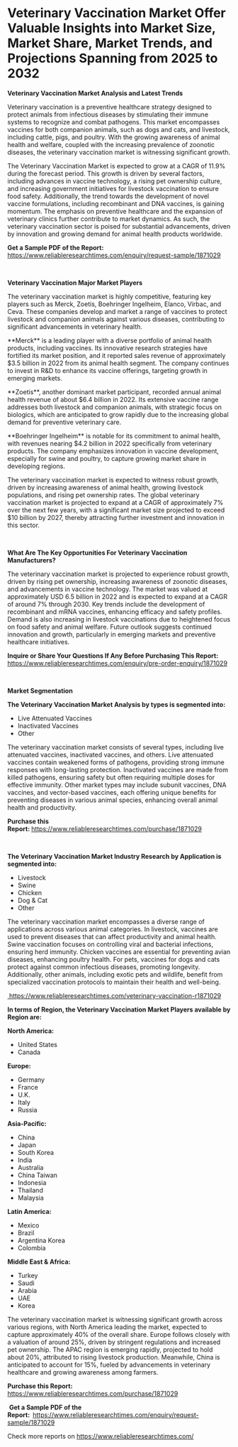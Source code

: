 <p><h1>Veterinary Vaccination Market Offer Valuable Insights into Market Size, Market Share, Market Trends, and Projections Spanning from 2025 to 2032</h1></p><p><strong>Veterinary Vaccination Market Analysis and Latest Trends</strong></p>
<p><p>Veterinary vaccination is a preventive healthcare strategy designed to protect animals from infectious diseases by stimulating their immune systems to recognize and combat pathogens. This market encompasses vaccines for both companion animals, such as dogs and cats, and livestock, including cattle, pigs, and poultry. With the growing awareness of animal health and welfare, coupled with the increasing prevalence of zoonotic diseases, the veterinary vaccination market is witnessing significant growth.</p><p>The Veterinary Vaccination Market is expected to grow at a CAGR of 11.9% during the forecast period. This growth is driven by several factors, including advances in vaccine technology, a rising pet ownership culture, and increasing government initiatives for livestock vaccination to ensure food safety. Additionally, the trend towards the development of novel vaccine formulations, including recombinant and DNA vaccines, is gaining momentum. The emphasis on preventive healthcare and the expansion of veterinary clinics further contribute to market dynamics. As such, the veterinary vaccination sector is poised for substantial advancements, driven by innovation and growing demand for animal health products worldwide.</p></p>
<p><strong>Get a Sample PDF of the Report:&nbsp;</strong> <a href="https://www.reliableresearchtimes.com/enquiry/request-sample/1871029?utm_campaign=2714&utm_medium=2&utm_source=Github&utm_content=ia&utm_term=08032025&utm_id=veterinary-vaccination">https://www.reliableresearchtimes.com/enquiry/request-sample/1871029</a></p>
<p>&nbsp;</p>
<p><strong>Veterinary Vaccination Major Market Players</strong></p>
<p><p>The veterinary vaccination market is highly competitive, featuring key players such as Merck, Zoetis, Boehringer Ingelheim, Elanco, Virbac, and Ceva. These companies develop and market a range of vaccines to protect livestock and companion animals against various diseases, contributing to significant advancements in veterinary health.</p><p>**Merck** is a leading player with a diverse portfolio of animal health products, including vaccines. Its innovative research strategies have fortified its market position, and it reported sales revenue of approximately $3.5 billion in 2022 from its animal health segment. The company continues to invest in R&D to enhance its vaccine offerings, targeting growth in emerging markets.</p><p>**Zoetis**, another dominant market participant, recorded annual animal health revenue of about $6.4 billion in 2022. Its extensive vaccine range addresses both livestock and companion animals, with strategic focus on biologics, which are anticipated to grow rapidly due to the increasing global demand for preventive veterinary care.</p><p>**Boehringer Ingelheim** is notable for its commitment to animal health, with revenues nearing $4.2 billion in 2022 specifically from veterinary products. The company emphasizes innovation in vaccine development, especially for swine and poultry, to capture growing market share in developing regions.</p><p>The veterinary vaccination market is expected to witness robust growth, driven by increasing awareness of animal health, growing livestock populations, and rising pet ownership rates. The global veterinary vaccination market is projected to expand at a CAGR of approximately 7% over the next few years, with a significant market size projected to exceed $10 billion by 2027, thereby attracting further investment and innovation in this sector.</p></p>
<p>&nbsp;</p>
<p><strong>What Are The Key Opportunities For Veterinary Vaccination Manufacturers?</strong></p>
<p><p>The veterinary vaccination market is projected to experience robust growth, driven by rising pet ownership, increasing awareness of zoonotic diseases, and advancements in vaccine technology. The market was valued at approximately USD 6.5 billion in 2022 and is expected to expand at a CAGR of around 7% through 2030. Key trends include the development of recombinant and mRNA vaccines, enhancing efficacy and safety profiles. Demand is also increasing in livestock vaccinations due to heightened focus on food safety and animal welfare. Future outlook suggests continued innovation and growth, particularly in emerging markets and preventive healthcare initiatives.</p></p>
<p><strong>Inquire or Share Your Questions If Any Before Purchasing This Report:</strong> <a href="https://www.reliableresearchtimes.com/enquiry/pre-order-enquiry/1871029?utm_campaign=2714&utm_medium=2&utm_source=Github&utm_content=ia&utm_term=08032025&utm_id=veterinary-vaccination">https://www.reliableresearchtimes.com/enquiry/pre-order-enquiry/1871029</a></p>
<p>&nbsp;</p>
<p><strong>Market Segmentation</strong></p>
<p><strong>The Veterinary Vaccination Market Analysis by types is segmented into:</strong></p>
<p><ul><li>Live Attenuated Vaccines</li><li>Inactivated Vaccines</li><li>Other</li></ul></p>
<p><p>The veterinary vaccination market consists of several types, including live attenuated vaccines, inactivated vaccines, and others. Live attenuated vaccines contain weakened forms of pathogens, providing strong immune responses with long-lasting protection. Inactivated vaccines are made from killed pathogens, ensuring safety but often requiring multiple doses for effective immunity. Other market types may include subunit vaccines, DNA vaccines, and vector-based vaccines, each offering unique benefits for preventing diseases in various animal species, enhancing overall animal health and productivity.</p></p>
<p><strong>Purchase this Report:&nbsp;</strong><a href="https://www.reliableresearchtimes.com/purchase/1871029?utm_campaign=2714&utm_medium=2&utm_source=Github&utm_content=ia&utm_term=08032025&utm_id=veterinary-vaccination">https://www.reliableresearchtimes.com/purchase/1871029</a></p>
<p>&nbsp;</p>
<p><strong>The Veterinary Vaccination Market Industry Research by Application is segmented into:</strong></p>
<p><ul><li>Livestock</li><li>Swine</li><li>Chicken</li><li>Dog & Cat</li><li>Other</li></ul></p>
<p><p>The veterinary vaccination market encompasses a diverse range of applications across various animal categories. In livestock, vaccines are used to prevent diseases that can affect productivity and animal health. Swine vaccination focuses on controlling viral and bacterial infections, ensuring herd immunity. Chicken vaccines are essential for preventing avian diseases, enhancing poultry health. For pets, vaccines for dogs and cats protect against common infectious diseases, promoting longevity. Additionally, other animals, including exotic pets and wildlife, benefit from specialized vaccination protocols to maintain their health and well-being.</p></p>
<p><a href="https://www.reliableresearchtimes.com/veterinary-vaccination-r1871029?utm_campaign=2714&utm_medium=2&utm_source=Github&utm_content=ia&utm_term=08032025&utm_id=veterinary-vaccination">&nbsp;https://www.reliableresearchtimes.com/veterinary-vaccination-r1871029</a></p>
<p><strong>In terms of Region, the Veterinary Vaccination Market Players available by Region are:</strong></p>
<p>
    <p> <strong> North America: </strong>
        <ul>
            <li>United States</li>
            <li>Canada</li>
        </ul>
        </p> 
    <p> <strong> Europe: </strong>
        <ul>
            <li>Germany</li>
            <li>France</li>
            <li>U.K.</li>
            <li>Italy</li>
            <li>Russia</li>
        </ul>
        </p> 
    <p> <strong> Asia-Pacific: </strong>
        <ul>
            <li>China</li>
            <li>Japan</li>
            <li>South Korea</li>
            <li>India</li>
            <li>Australia</li>
            <li>China Taiwan</li>
            <li>Indonesia</li>
            <li>Thailand</li>
            <li>Malaysia</li>
        </ul>
        </p> 
    <p> <strong> Latin America: </strong>
        <ul>
            <li>Mexico</li>
            <li>Brazil</li>
            <li>Argentina Korea</li>
            <li>Colombia</li>
        </ul>
        </p> 
    <p> <strong> Middle East & Africa: </strong>
        <ul>
            <li>Turkey</li>
            <li>Saudi</li>
            <li>Arabia</li>
            <li>UAE</li>
            <li>Korea</li>
        </ul>
    </p>
    </p>
<p><p>The veterinary vaccination market is witnessing significant growth across various regions, with North America leading the market, expected to capture approximately 40% of the overall share. Europe follows closely with a valuation of around 25%, driven by stringent regulations and increased pet ownership. The APAC region is emerging rapidly, projected to hold about 20%, attributed to rising livestock production. Meanwhile, China is anticipated to account for 15%, fueled by advancements in veterinary healthcare and growing awareness among farmers.</p></p>
<p><strong>Purchase this Report: </strong><a href="https://www.reliableresearchtimes.com/purchase/1871029?utm_campaign=2714&utm_medium=2&utm_source=Github&utm_content=ia&utm_term=08032025&utm_id=veterinary-vaccination">https://www.reliableresearchtimes.com/purchase/1871029</a></p>
<p>&nbsp;<strong>Get a Sample PDF of the Report:&nbsp;&nbsp;</strong><a href="https://www.reliableresearchtimes.com/enquiry/request-sample/1871029?utm_campaign=2714&utm_medium=2&utm_source=Github&utm_content=ia&utm_term=08032025&utm_id=veterinary-vaccination">https://www.reliableresearchtimes.com/enquiry/request-sample/1871029</a></p>
<p><strong></strong></p>
<p>Check more reports on <a href="https://www.reliableresearchtimes.com/?utm_campaign=2714&utm_medium=2&utm_source=Github&utm_content=ia&utm_term=08032025&utm_id=veterinary-vaccination">https://www.reliableresearchtimes.com/</a></p>